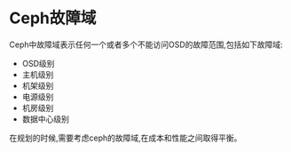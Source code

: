 # Ceph故障域

Ceph中故障域表示任何一个或者多个不能访问OSD的故障范围,包括如下故障域:


* OSD级别
* 主机级别
* 机架级别
* 电源级别
* 机房级别
* 数据中心级别


在规划的时候,需要考虑ceph的故障域,在成本和性能之间取得平衡。

